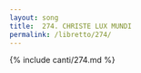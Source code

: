 ```yaml
---
layout: song
title:  274. CHRISTE LUX MUNDI
permalink: /libretto/274/
---
```

{% include canti/274.md %}   